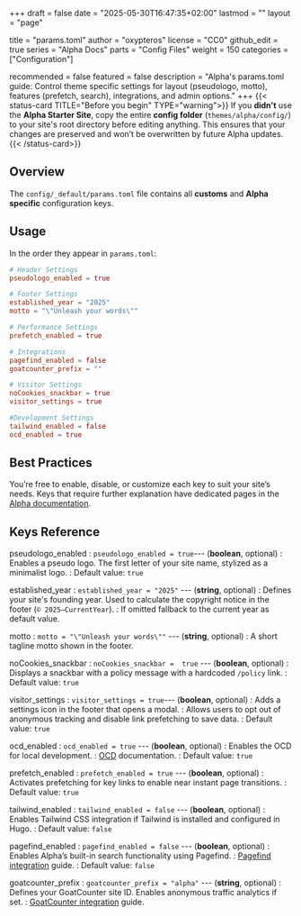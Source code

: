 +++
draft = false
date = "2025-05-30T16:47:35+02:00"
lastmod = ""
layout = "page"

title = "params.toml"
author = "oxypteros"
license = "CC0"
github_edit = true
series = "Alpha Docs"
  parts = "Config Files"
  weight = 150
categories = ["Configuration"]

recommended = false
featured = false
description = "Alpha's params.toml guide: Control theme specific settings for layout (pseudologo, motto), features (prefetch, search), integrations, and admin options."
+++
{{< status-card TITLE="Before you begin" TYPE="warning">}}
If you **didn't** use the **Alpha Starter Site**, copy the entire **config folder** (`themes/alpha/config/`) to your site's root directory before editing anything. 
This ensures that your changes are preserved and won’t be overwritten by future Alpha updates.
{{< /status-card>}}

## Overview
The `config/_default/params.toml` file contains all **customs** and **Alpha specific** configuration keys.

## Usage
In the order they appear in `params.toml`:
```toml
# Header Settings
pseudologo_enabled = true

# Footer Settings
established_year = "2025"
motto = "\"Unleash your words\""

# Performance Settings
prefetch_enabled = true

# Integrations
pagefind_enabled = false
goatcounter_prefix = ""

# Visitor Settings
noCookies_snackbar = true
visitor_settings = true

#Development Settings
tailwind_enabled = false
ocd_enabled = true
```

## Best Practices
You’re free to enable, disable, or customize each key to suit your site’s needs. Keys that require further explanation have dedicated pages in the [Alpha documentation](/docs).

## Keys Reference
pseudologo_enabled
: `pseudologo_enabled = true`--- (**boolean**, optional)
: Enables a pseudo logo. The first letter of your site name, stylized as a minimalist logo.
: Default value: `true`

established_year
: `established_year = "2025"` --- (**string**, optional)
: Defines your site's founding year. Used to calculate the copyright
notice in the footer (`© 2025–CurrentYear`).
: If omitted fallback to the current year as default value.

motto
: `motto = "\"Unleash your words\""` --- (**string**, optional)
: A short tagline motto shown in the footer. 

noCookies_snackbar
: `noCookies_snackbar =  true` --- (**boolean**, optional)
: Displays a snackbar with a policy message with a hardcoded `/policy` link.
: Default value: `true`

visitor_settings
: `visitor_settings = true`--- (**boolean**, optional)
: Adds a settings icon in the footer that opens a modal.
: Allows users to opt out of anonymous tracking and disable link prefetching to save data.
: Default value: `true`

ocd_enabled
: `ocd_enabled = true` --- (**boolean**, optional)
: Enables the OCD for local development.
: [OCD](/docs/integrations/search) documentation.
: Default value: `true`

prefetch_enabled
: `prefetch_enabled = true` --- (**boolean**, optional)
: Activates prefetching for key links to enable near instant page transitions.
: Default value: `true`

tailwind_enabled
: `tailwind_enabled = false` --- (**boolean**, optional)
: Enables Tailwind CSS integration if Tailwind is installed and configured in Hugo.
: Default value: `false`

pagefind_enabled
: `pagefind_enabled = false` --- (**boolean**, optional)
: Enables Alpha’s built-in search functionality using Pagefind.
: [Pagefind integration](/docs/integrations/search) guide.
: Default value: `false`

goatcounter_prefix
: `goatcounter_prefix = "alpha"` --- (**string**, optional)
: Defines your GoatCounter site ID. Enables anonymous traffic analytics if set.
: [GoatCounter integration](/docs/integrations/analytics) guide.